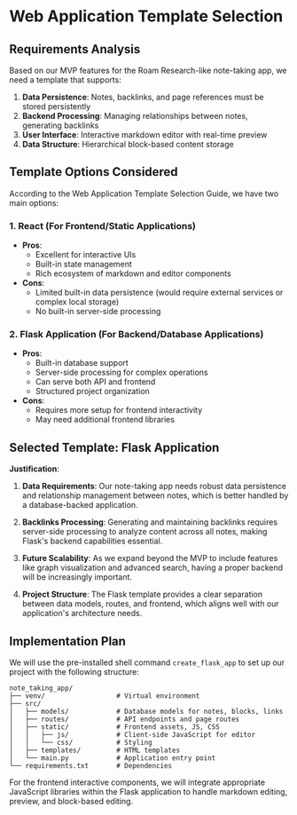 # Web Application Template Selection

## Requirements Analysis

Based on our MVP features for the Roam Research-like note-taking app, we need a template that supports:

1. **Data Persistence**: Notes, backlinks, and page references must be stored persistently
2. **Backend Processing**: Managing relationships between notes, generating backlinks
3. **User Interface**: Interactive markdown editor with real-time preview
4. **Data Structure**: Hierarchical block-based content storage

## Template Options Considered

According to the Web Application Template Selection Guide, we have two main options:

### 1. React (For Frontend/Static Applications)
- **Pros**: 
  - Excellent for interactive UIs
  - Built-in state management
  - Rich ecosystem of markdown and editor components
- **Cons**:
  - Limited built-in data persistence (would require external services or complex local storage)
  - No built-in server-side processing

### 2. Flask Application (For Backend/Database Applications)
- **Pros**:
  - Built-in database support
  - Server-side processing for complex operations
  - Can serve both API and frontend
  - Structured project organization
- **Cons**:
  - Requires more setup for frontend interactivity
  - May need additional frontend libraries

## Selected Template: Flask Application

**Justification**:

1. **Data Requirements**: Our note-taking app needs robust data persistence and relationship management between notes, which is better handled by a database-backed application.

2. **Backlinks Processing**: Generating and maintaining backlinks requires server-side processing to analyze content across all notes, making Flask's backend capabilities essential.

3. **Future Scalability**: As we expand beyond the MVP to include features like graph visualization and advanced search, having a proper backend will be increasingly important.

4. **Project Structure**: The Flask template provides a clear separation between data models, routes, and frontend, which aligns well with our application's architecture needs.

## Implementation Plan

We will use the pre-installed shell command `create_flask_app` to set up our project with the following structure:

```
note_taking_app/
├── venv/                  # Virtual environment
├── src/
│   ├── models/            # Database models for notes, blocks, links
│   ├── routes/            # API endpoints and page routes
│   ├── static/            # Frontend assets, JS, CSS
│   │   ├── js/            # Client-side JavaScript for editor
│   │   └── css/           # Styling
│   ├── templates/         # HTML templates
│   └── main.py            # Application entry point
└── requirements.txt       # Dependencies
```

For the frontend interactive components, we will integrate appropriate JavaScript libraries within the Flask application to handle markdown editing, preview, and block-based editing.
